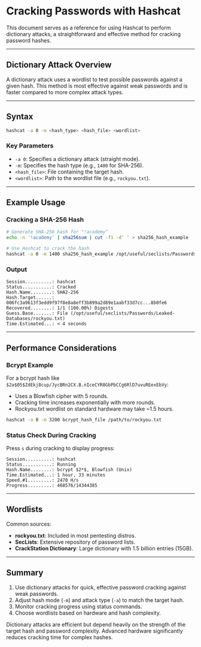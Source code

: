 # Cracking Passwords with Hashcat

This document serves as a reference for using Hashcat to perform dictionary attacks, a straightforward and effective method for cracking password hashes.

---

## Dictionary Attack Overview

A dictionary attack uses a wordlist to test possible passwords against a given hash. This method is most effective against weak passwords and is faster compared to more complex attack types.

---

## Syntax

```bash
hashcat -a 0 -m <hash_type> <hash_file> <wordlist>
```

### Key Parameters
- `-a 0`: Specifies a dictionary attack (straight mode).
- `-m`: Specifies the hash type (e.g., `1400` for SHA-256).
- `<hash_file>`: File containing the target hash.
- `<wordlist>`: Path to the wordlist file (e.g., `rockyou.txt`).

---

## Example Usage

### Cracking a SHA-256 Hash
```bash
# Generate SHA-256 hash for "!academy"
echo -n '!academy' | sha256sum | cut -f1 -d' ' > sha256_hash_example

# Use Hashcat to crack the hash
hashcat -a 0 -m 1400 sha256_hash_example /opt/useful/seclists/Passwords/Leaked-Databases/rockyou.txt
```

### Output
```
Session..........: hashcat
Status...........: Cracked
Hash.Name........: SHA2-256
Hash.Target......: 006fc3a9613f3edd9f97f8e8a8eff3b899a2d89e1aabf33d7cc...8b0fe6
Recovered........: 1/1 (100.00%) Digests
Guess.Base.......: File (/opt/useful/seclists/Passwords/Leaked-Databases/rockyou.txt)
Time.Estimated...: < 4 seconds
```

---

## Performance Considerations

### Bcrypt Example
For a bcrypt hash like `$2a$05$ZdEkj8cup/JycBRn2CX.B.nIceCYR8GbPbCCg6RlD7uvuREexEbVy`:
- Uses a Blowfish cipher with 5 rounds.
- Cracking time increases exponentially with more rounds.
- Rockyou.txt wordlist on standard hardware may take ~1.5 hours.

```bash
hashcat -a 0 -m 3200 bcrypt_hash_file /path/to/rockyou.txt
```

### Status Check During Cracking
Press `s` during cracking to display progress:
```
Session..........: hashcat
Status...........: Running
Hash.Name........: bcrypt $2*$, Blowfish (Unix)
Time.Estimated...: 1 hour, 33 minutes
Speed.#1.........: 2470 H/s
Progress.........: 468576/14344385
```

---

## Wordlists

Common sources:
- **rockyou.txt**: Included in most pentesting distros.
- **SecLists**: Extensive repository of password lists.
- **CrackStation Dictionary**: Large dictionary with 1.5 billion entries (15GB).

---

## Summary

1. Use dictionary attacks for quick, effective password cracking against weak passwords.
2. Adjust hash mode (`-m`) and attack type (`-a`) to match the target hash.
3. Monitor cracking progress using status commands.
4. Choose wordlists based on hardware and hash complexity.

Dictionary attacks are efficient but depend heavily on the strength of the target hash and password complexity. Advanced hardware significantly reduces cracking time for complex hashes.
